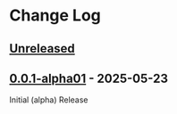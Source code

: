 # Change Log

## [Unreleased]

## [0.0.1-alpha01] - 2025-05-23

Initial (alpha) Release

[Unreleased]: https://github.com/fletchmckee/ktjni/compare/0.0.1-alpha01...HEAD
[0.0.1-alpha01]: https://github.com/fletchmckee/ktjni/releases/tag/0.0.1-alpha01

